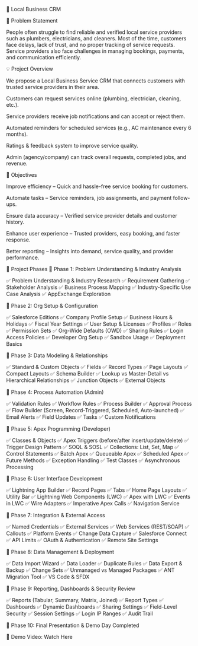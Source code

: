 🌟 Local Business CRM

🧩 Problem Statement

People often struggle to find reliable and verified local service providers such as plumbers, electricians, and cleaners. Most of the time, customers face delays, lack of trust, and no proper tracking of service requests. Service providers also face challenges in managing bookings, payments, and communication efficiently.

💡 Project Overview

We propose a Local Business Service CRM that connects customers with trusted service providers in their area.

Customers can request services online (plumbing, electrician, cleaning, etc.).

Service providers receive job notifications and can accept or reject them.

Automated reminders for scheduled services (e.g., AC maintenance every 6 months).

Ratings & feedback system to improve service quality.

Admin (agency/company) can track overall requests, completed jobs, and revenue.

🎯 Objectives

Improve efficiency – Quick and hassle-free service booking for customers.

Automate tasks – Service reminders, job assignments, and payment follow-ups.

Ensure data accuracy – Verified service provider details and customer history.

Enhance user experience – Trusted providers, easy booking, and faster response.

Better reporting – Insights into demand, service quality, and provider performance.

🚀 Project Phases
📌 Phase 1: Problem Understanding & Industry Analysis

✅ Problem Understanding & Industry Research
✅ Requirement Gathering
✅ Stakeholder Analysis
✅ Business Process Mapping
✅ Industry-Specific Use Case Analysis
✅ AppExchange Exploration

📌 Phase 2: Org Setup & Configuration

✅ Salesforce Editions
✅ Company Profile Setup
✅ Business Hours & Holidays
✅ Fiscal Year Settings
✅ User Setup & Licenses
✅ Profiles
✅ Roles
✅ Permission Sets
✅ Org-Wide Defaults (OWD)
✅ Sharing Rules
✅ Login Access Policies
✅ Developer Org Setup
✅ Sandbox Usage
✅ Deployment Basics

📌 Phase 3: Data Modeling & Relationships

✅ Standard & Custom Objects
✅ Fields
✅ Record Types
✅ Page Layouts
✅ Compact Layouts
✅ Schema Builder
✅ Lookup vs Master-Detail vs Hierarchical Relationships
✅ Junction Objects
✅ External Objects

📌 Phase 4: Process Automation (Admin)

✅ Validation Rules
✅ Workflow Rules
✅ Process Builder
✅ Approval Process
✅ Flow Builder (Screen, Record-Triggered, Scheduled, Auto-launched)
✅ Email Alerts
✅ Field Updates
✅ Tasks
✅ Custom Notifications

📌 Phase 5: Apex Programming (Developer)

✅ Classes & Objects
✅ Apex Triggers (before/after insert/update/delete)
✅ Trigger Design Pattern
✅ SOQL & SOSL
✅ Collections: List, Set, Map
✅ Control Statements
✅ Batch Apex
✅ Queueable Apex
✅ Scheduled Apex
✅ Future Methods
✅ Exception Handling
✅ Test Classes
✅ Asynchronous Processing

📌 Phase 6: User Interface Development

✅ Lightning App Builder
✅ Record Pages
✅ Tabs
✅ Home Page Layouts
✅ Utility Bar
✅ Lightning Web Components (LWC)
✅ Apex with LWC
✅ Events in LWC
✅ Wire Adapters
✅ Imperative Apex Calls
✅ Navigation Service

📌 Phase 7: Integration & External Access

✅ Named Credentials
✅ External Services
✅ Web Services (REST/SOAP)
✅ Callouts
✅ Platform Events
✅ Change Data Capture
✅ Salesforce Connect
✅ API Limits
✅ OAuth & Authentication
✅ Remote Site Settings

📌 Phase 8: Data Management & Deployment

✅ Data Import Wizard
✅ Data Loader
✅ Duplicate Rules
✅ Data Export & Backup
✅ Change Sets
✅ Unmanaged vs Managed Packages
✅ ANT Migration Tool
✅ VS Code & SFDX

📌 Phase 9: Reporting, Dashboards & Security Review

✅ Reports (Tabular, Summary, Matrix, Joined)
✅ Report Types
✅ Dashboards
✅ Dynamic Dashboards
✅ Sharing Settings
✅ Field-Level Security
✅ Session Settings
✅ Login IP Ranges
✅ Audit Trail

📌 Phase 10: Final Presentation & Demo Day Completed

🎥 Demo Video: Watch Here
